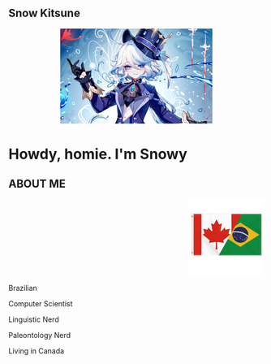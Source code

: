 ## Snow Kitsune 

<p align="center">
<img src = "./images/furina_image.jpg" height = auto width = 300px alt = "This is my favourite character">
</p>
<h1> Howdy, homie. I'm Snowy </h1>

<h2> ABOUT ME </h2>

<p align="right">
<img src = "./images/brazil-and-canada-flag.jpg" height = auto width = 150 alt = "Canadian and Brazilian flag together" />
</p>
<p> Brazilian </p>
<p> Computer Scientist </p>
<p> Linguistic Nerd </p>
<p> Paleontology Nerd </p>
<p> Living in Canada </p>
